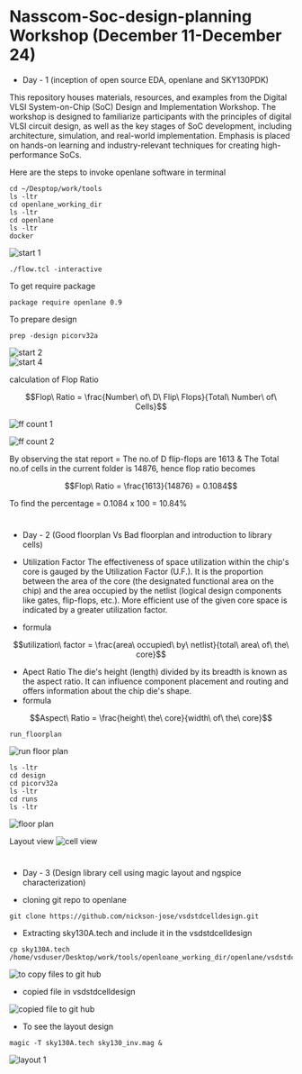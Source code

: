 # Nasscom-Soc-design-planning Workshop (December 11-December 24)

- Day - 1 (inception of open source EDA, openlane and SKY130PDK)

This repository houses materials, resources, and examples from the Digital VLSI System-on-Chip (SoC) Design and Implementation Workshop. The workshop is designed to familiarize participants with the principles of digital VLSI circuit design, as well as the key stages of SoC development, including architecture, simulation, and real-world implementation. Emphasis is placed on hands-on learning and industry-relevant techniques for creating high-performance SoCs.  

Here are the steps to invoke openlane software in terminal

```
cd ~/Desptop/work/tools 
ls -ltr
cd openlane_working_dir
ls -ltr
cd openlane
ls -ltr
docker
```
![start 1](https://github.com/user-attachments/assets/159afd16-021a-4412-8ad5-20838fac99d1) 

```
./flow.tcl -interactive
```
To get require package 
```
package require openlane 0.9
```
To prepare design 
```
prep -design picorv32a
```

![start 2](https://github.com/user-attachments/assets/80bd4038-f671-4612-a1ee-743ffd3bfcf8)  
![start 4](https://github.com/user-attachments/assets/7f5212c8-818a-4093-b27a-5f9c63d283c0) 

calculation of Flop Ratio 

```math
Flop\ Ratio = \frac{Number\ of\ D\ Flip\ Flops}{Total\ Number\ of\ Cells}
```

![ff count 1](https://github.com/user-attachments/assets/2c0fc8c6-6ba7-4515-a644-bf27a5ebd150)

![ff count 2](https://github.com/user-attachments/assets/1f42b0c8-c09c-49c2-ab21-885e08ccead0)


By observing the stat report = The no.of D flip-flops are 1613  & The Total no.of cells in  the current folder is 14876, hence flop ratio becomes
  
```math
Flop\ Ratio = \frac{1613}{14876} = 0.1084
```
To find the percentage 
 = 0.1084 x 100 = 10.84%

#
- Day - 2 (Good floorplan Vs Bad floorplan and introduction to library cells)

- Utilization Factor 
The effectiveness of space utilization within the chip's core is gauged by the Utilization Factor (U.F.). It is the proportion between the area of the core (the designated functional area on the chip) and the area occupied by the netlist (logical design components like gates, flip-flops, etc.). More efficient use of the given core space is indicated by a greater utilization factor. 
- formula 
```math
utilization\ factor = \frac{area\ occupied\ by\ netlist}{total\ area\ of\ the\ core}
```
- Apect Ratio The die's height (length) divided by its breadth is known as the aspect ratio. It can influence component placement and routing and offers information about the chip die's shape.
- formula
```math
Aspect\ Ratio = \frac{height\ the\ core}{width\ of\ the\ core}
``` 
```
run_floorplan
```
![run floor plan](https://github.com/user-attachments/assets/6a42050b-8beb-4d54-ad8a-58752011b312)

```
ls -ltr
cd design
cd picorv32a
ls -ltr
cd runs
ls -ltr
```
![floor plan](https://github.com/user-attachments/assets/93f50d73-de7b-4e67-b16d-eda4eb528d2f)

Layout view 
![cell view](https://github.com/user-attachments/assets/eb5e1b60-6a65-496e-9fee-142014cfb404)

#
- Day - 3 (Design library cell using magic layout and ngspice characterization)

- cloning git repo to openlane
```
git clone https://github.com/nickson-jose/vsdstdcelldesign.git
```

- Extracting sky130A.tech and include it in the vsdstdcelldesign
```
cp sky130A.tech /home/vsduser/Desktop/work/tools/openloane_working_dir/openlane/vsdstdcelldesign/
```
![to copy files to git hub](https://github.com/user-attachments/assets/ebc96255-4038-4cd1-8b25-b23bb450cb82) 

- copied file in vsdstdcelldesign

![copied file to git hub](https://github.com/user-attachments/assets/48ca472e-3da3-485e-975b-c329dd5ea22f) 

- To see the layout design
```
magic -T sky130A.tech sky130_inv.mag &
```
![layout 1](https://github.com/user-attachments/assets/fc3ec11d-6c0f-4974-88be-75098efd50c3)



